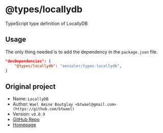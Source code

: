 # @types/locallydb
TypeScript type definition of LocallyDB

## Usage
The only thing needed is to add the dependency in the `package.json` file.

```json
"devDependencies": {
    "@types/locallydb": "aensoler/types-locallydb",
}
```

## Original project
- Name: `LocallyDB`
- Author: `Wael Amine Boutglay <btwael@gmail.com> (https://github.com/btwael)`
- Version: `v0.0.9`
- [GitHub Repo](https://github.com/btwael/locallydb)
- [Homepage](http://boutglay.com/locallydb/)
